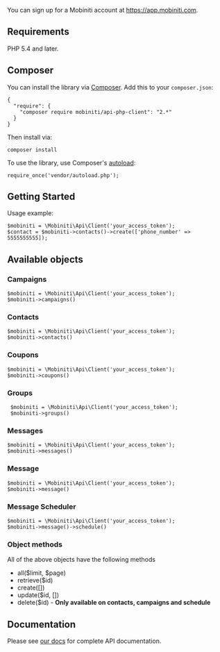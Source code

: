 You can sign up for a Mobiniti account at https://app.mobiniti.com.

## Requirements

PHP 5.4 and later.

## Composer

You can install the library via [Composer](http://getcomposer.org/). Add this to your `composer.json`:

    {
      "require": {
        "composer require mobiniti/api-php-client": "2.*"
      }
    }

Then install via:

    composer install

To use the library, use Composer's [autoload](https://getcomposer.org/doc/00-intro.md#autoloading):

    require_once('vendor/autoload.php');

## Getting Started

Usage example:

    $mobiniti = \Mobiniti\Api\Client('your_access_token');
    $contact = $mobiniti->contacts()->create(['phone_number' => 5555555555]);

## Available objects
### Campaigns
    $mobiniti = \Mobiniti\Api\Client('your_access_token');
    $mobiniti->campaigns()
    
### Contacts
    $mobiniti = \Mobiniti\Api\Client('your_access_token');
    $mobiniti->contacts()

### Coupons
    $mobiniti = \Mobiniti\Api\Client('your_access_token');
    $mobiniti->coupons()

### Groups
     $mobiniti = \Mobiniti\Api\Client('your_access_token');
     $mobiniti->groups()

### Messages
    $mobiniti = \Mobiniti\Api\Client('your_access_token');
    $mobiniti->messages()

### Message
    $mobiniti = \Mobiniti\Api\Client('your_access_token');
    $mobiniti->message()
    
### Message Scheduler
    $mobiniti = \Mobiniti\Api\Client('your_access_token');
    $mobiniti->message()->schedule()

### Object methods
All of the above objects have the following methods

* all($limit, $page)
* retrieve($id)
* create([])
* update($id, [])
* delete($id) - **Only available on contacts, campaigns and schedule**

## Documentation

Please see [our docs](https://api.mobiniti.com/v1/docs) for complete API documentation.
